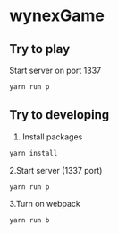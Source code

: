 # wynexGame

## Try to play
Start server on port 1337
```bash
yarn run p
```

## Try to developing
1. Install packages
```bash
yarn install
```

2.Start server (1337 port)
```bash
yarn run p
```

3.Turn on webpack
```bash
yarn run b
```
